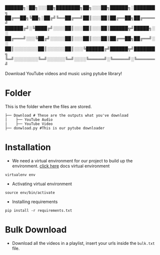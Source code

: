 ██████╗░██╗░░░██╗████████╗██╗░░░██╗██████╗░███████╗
██╔══██╗╚██╗░██╔╝╚══██╔══╝██║░░░██║██╔══██╗██╔════╝
██████╔╝░╚████╔╝░░░░██║░░░██║░░░██║██████╦╝█████╗░░
██╔═══╝░░░╚██╔╝░░░░░██║░░░██║░░░██║██╔══██╗██╔══╝░░
██║░░░░░░░░██║░░░░░░██║░░░╚██████╔╝██████╦╝███████╗
╚═╝░░░░░░░░╚═╝░░░░░░╚═╝░░░░╚═════╝░╚═════╝░╚══════╝


Download YouTube videos and music using pytube library!

# Folder
This is the folder where the files are stored.
```
├── Download # These are the outputs what you've download
|    ├── YouTube Audio
|    ├── YouTube Video
├── donwload.py #This is our pytube downloader
```
# Installation
- We need a virtual environment for our project to build up the environment. [click here](https://uoa-eresearch.github.io/eresearch-cookbook/recipe/2014/11/26/python-virtual-env/) docs virtual environment
```
virtualenv env
```
- Activating virtual environment
```
source env/bin/activate
``` 
- Installing requirements
```
pip install -r requirements.txt
```

# Bulk Download
- Download all the videos in a playlist, insert your urls inside the ```bulk.txt``` file.
